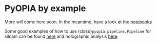 PyOPIA by example
==================================

More will come here soon. In the meantime, have a look at the [notebooks](https://github.com/SINTEF/pyopia/tree/main/notebooks)

Some good examples of how to use {class}`pyopia.pipeline.Pipeline` for silcam can be found [here](https://github.com/SINTEF/pyopia/blob/main/notebooks/pipeline.ipynb) and holographic analysis [here](https://github.com/SINTEF/pyopia/blob/main/notebooks/pipeline.ipynb).
